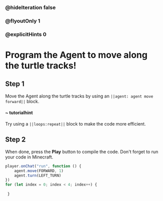 ### @hideIteration false 
### @flyoutOnly 1
### @explicitHints 0


# Program the Agent to move along the turtle tracks!

## Step 1
Move the Agent along the turtle tracks by using an ``||agent: agent move forward||`` block. 

#### ~ tutorialhint 
Try using a ``||loops:repeat||`` block to make the code more efficient.

## Step 2
When done, press the **Play** button to compile the code. Don't forget to run your code in Minecraft. 

```typescript
player.onChat("run", function () {
    agent.move(FORWARD, 1)
    agent.turn(LEFT_TURN)
})
for (let index = 0; index < 4; index++) {
    	
 }
``` 


